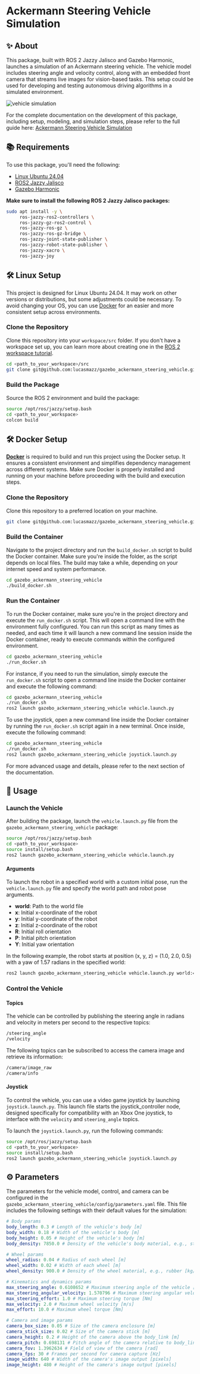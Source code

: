 # Ackermann Steering Vehicle Simulation

## ✨ About

This package, built with ROS 2 Jazzy Jalisco and Gazebo Harmonic, launches a simulation of an Ackermann steering vehicle. The vehicle model includes steering angle and velocity control, along with an embedded front camera that streams live images for vision-based tasks. This setup could be used for developing and testing autonomous driving algorithms in a simulated environment. 

![vehicle simulation](https://github.com/user-attachments/assets/1726cb9f-d4c0-4b1a-90e4-4b3c395b9268)

For the complete documentation on the development of this package, including setup, modeling, and simulation steps, please refer to the full guide here: [Ackermann Steering Vehicle Simulation](https://workabotic.com/2025/ackermann-steering-vehicle-simulation/)

## 📚 Requirements

To use this package, you'll need the following:

- [Linux Ubuntu 24.04](https://ubuntu.com/blog/tag/ubuntu-24-04-lts)
- [ROS2 Jazzy Jalisco](https://docs.ros.org/en/rolling/Releases/Release-Jazzy-Jalisco.html)
- [Gazebo Harmonic](https://gazebosim.org/docs/harmonic/getstarted/)

**Make sure to install the following ROS 2 Jazzy Jalisco packages:**

```bash
sudo apt install -y \
     ros-jazzy-ros2-controllers \
     ros-jazzy-gz-ros2-control \
     ros-jazzy-ros-gz \
     ros-jazzy-ros-gz-bridge \
     ros-jazzy-joint-state-publisher \
     ros-jazzy-robot-state-publisher \
     ros-jazzy-xacro \
     ros-jazzy-joy                           
```

## 🛠️ Linux Setup

This project is designed for Linux Ubuntu 24.04. It may work on other versions or distributions, but some adjustments could be necessary. To avoid changing your OS, you can use [Docker](#docker-usage) for an easier and more consistent setup across environments.

### Clone the Repository

Clone this repository into your ```workspace/src``` folder. If you don't have a workspace set up, you can learn more about creating one in the [ROS 2 workspace tutorial](https://docs.ros.org/en/jazzy/Tutorials/Beginner-Client-Libraries/Creating-A-Workspace/Creating-A-Workspace.html).

```bash
cd <path_to_your_workspace>/src
git clone git@github.com:lucasmazz/gazebo_ackermann_steering_vehicle.git
```

### Build the Package
Source the ROS 2 environment and build the package:

```bash
source /opt/ros/jazzy/setup.bash
cd <path_to_your_workspace>
colcon build
```

## 🛠️ Docker Setup

**[Docker](https://www.docker.com/)** is required to build and run this project using the Docker setup. It ensures a consistent environment and simplifies dependency management across different systems. Make sure Docker is properly installed and running on your machine before proceeding with the build and execution steps.

### Clone the Repository

Clone this repository to a preferred location on your machine.

```bash
git clone git@github.com:lucasmazz/gazebo_ackermann_steering_vehicle.git
```

### Build the Container

Navigate to the project directory and run the `build_docker.sh` script to build the Docker container. Make sure you're inside the folder, as the script depends on local files. The build may take a while, depending on your internet speed and system performance.

```bash
cd gazebo_ackermann_steering_vehicle
./build_docker.sh
```

### Run the Container

To run the Docker container, make sure you're in the project directory and execute the `run_docker.sh` script. This will open a command line with the environment fully configured. You can run this script as many times as needed, and each time it will launch a new command line session inside the Docker container, ready to execute commands within the configured environment.

```bash
cd gazebo_ackermann_steering_vehicle
./run_docker.sh
```

For instance, if you need to run the simulation, simply execute the `run_docker.sh` script to open a command line inside the Docker container and execute the following command:

```bash
cd gazebo_ackermann_steering_vehicle
./run_docker.sh
ros2 launch gazebo_ackermann_steering_vehicle vehicle.launch.py
```

To use the joystick, open a new command line inside the Docker container by running the `run_docker.sh` script again in a new terminal. Once inside, execute the following command:

```bash
cd gazebo_ackermann_steering_vehicle
./run_docker.sh
ros2 launch gazebo_ackermann_steering_vehicle joystick.launch.py
```

For more advanced usage and details, please refer to the next section of the documentation.

## 🚀 Usage

### Launch the Vehicle

After building the package, launch the ```vehicle.launch.py``` file from the ```gazebo_ackermann_steering_vehicle``` package:

```bash
source /opt/ros/jazzy/setup.bash
cd <path_to_your_workspace>
source install/setup.bash
ros2 launch gazebo_ackermann_steering_vehicle vehicle.launch.py
```

#### Arguments

To launch the robot in a specified world with a custom initial pose, run the ```vehicle.launch.py``` file and specify the world path and robot pose arguments.

- **world**: Path to the world file
- **x**: Initial x-coordinate of the robot
- **y**: Initial y-coordinate of the robot
- **z**: Initial z-coordinate of the robot
- **R**: Initial roll orientation
- **P**: Initial pitch orientation
- **Y**: Initial yaw orientation

In the following example, the robot starts at position (x, y, z) = (1.0, 2.0, 0.5) with a yaw of 1.57 radians in the specified world:

```bash
ros2 launch gazebo_ackermann_steering_vehicle vehicle.launch.py world:=/path_to_world/world.sdf x:=1.0 y:=2.0 z:=0.5 R:=0.0 P:=0.0 Y:=1.57
```

### Control the Vehicle

#### Topics

The vehicle can be controlled by publishing the steering angle in radians and velocity in meters per second to the respective topics:

```bash
/steering_angle
/velocity
```

The following topics can be subscribed to access the camera image and retrieve its information:

```bash
/camera/image_raw
/camera/info
```

#### Joystick

To control the vehicle, you can use a video game joystick by launching ```joystick.launch.py```. This launch file starts the joystick_controller node, designed specifically for compatibility with an Xbox One joystick, to interface with the ```velocity``` and ```steering_angle``` topics.

To launch the ```joystick.launch.py```, run the following commands:

```bash
source /opt/ros/jazzy/setup.bash
cd <path_to_your_workspace>
source install/setup.bash
ros2 launch gazebo_ackermann_steering_vehicle joystick.launch.py
```

## ⚙️ Parameters

The parameters for the vehicle model, control, and camera can be configured in the ```gazebo_ackermann_steering_vehicle/config/parameters.yaml``` file. This file includes the following settings with their default values for the simulation:

```yaml
# Body params
body_length: 0.3 # Length of the vehicle's body [m]
body_width: 0.18 # Width of the vehicle's body [m]
body_height: 0.05 # Height of the vehicle's body [m]
body_density: 7850.0 # Density of the vehicle's body material, e.g., steel [kg/m^3]

# Wheel params
wheel_radius: 0.04 # Radius of each wheel [m]
wheel_width: 0.02 # Width of each wheel [m]
wheel_density: 900.0 # Density of the wheel material, e.g., rubber [kg/m^3]

# Kinematics and dynamics params
max_steering_angle: 0.6108652 # Maximum steering angle of the vehicle [rad]
max_steering_angular_velocity: 1.570796 # Maximum steering angular velocity [rad/s]
max_steering_effort: 1.0 # Maximum steering torque [Nm]
max_velocity: 2.0 # Maximum wheel velocity [m/s]
max_effort: 10.0 # Maximum wheel torque [Nm]

# Camera and image params
camera_box_size: 0.05 # Size of the camera enclosure [m]
camera_stick_size: 0.02 # Size of the camera stick [m]
camera_height: 0.2 # Height of the camera above the body_link [m]
camera_pitch: 0.698131 # Pitch angle of the camera relative to body_link [rad]
camera_fov: 1.3962634 # Field of view of the camera [rad]
camera_fps: 30 # Frames per second for camera capture [Hz]
image_width: 640 # Width of the camera's image output [pixels]
image_height: 480 # Height of the camera's image output [pixels]
```
